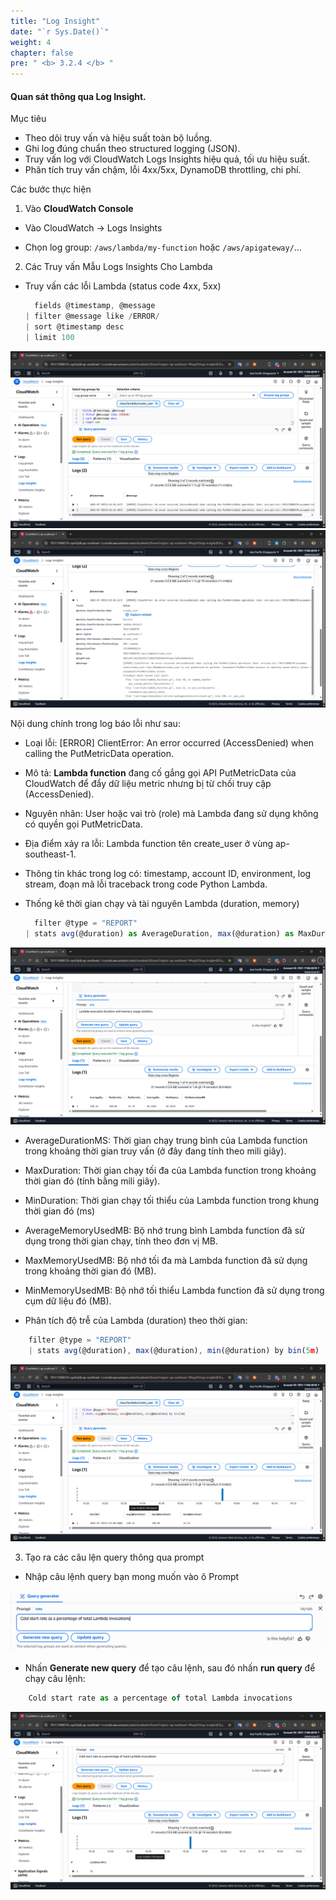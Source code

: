 ```yaml
---
title: "Log Insight"
date: "`r Sys.Date()`"
weight: 4
chapter: false
pre: " <b> 3.2.4 </b> "
---
```


#### Quan sát thông qua Log Insight.

Mục tiêu

- Theo dõi truy vấn và hiệu suất toàn bộ luồng.
- Ghi log đúng chuẩn theo structured logging (JSON).
- Truy vấn log với CloudWatch Logs Insights hiệu quả, tối ưu hiệu suất.
- Phân tích truy vấn chậm, lỗi 4xx/5xx, DynamoDB throttling, chi phí.

Các bước thực hiện

1. Vào **CloudWatch Console**

- Vào CloudWatch → Logs Insights

- Chọn log group: `/aws/lambda/my-function` hoặc `/aws/apigateway/`...

2. Các Truy vấn Mẫu Logs Insights Cho Lambda

- Truy vấn các lỗi Lambda (status code 4xx, 5xx)

  ```js
  	fields @timestamp, @message
  | filter @message like /ERROR/
  | sort @timestamp desc
  | limit 100

  ```

![Connect](/images/Insight/insight2.png)
![Connect](/images/Insight/insight1.png)

Nội dung chính trong log báo lỗi như sau:

- Loại lỗi: [ERROR] ClientError: An error occurred (AccessDenied) when calling the PutMetricData operation.
- Mô tả: **Lambda function** đang cố gắng gọi API PutMetricData của CloudWatch để đẩy dữ liệu metric nhưng bị từ chối truy cập (AccessDenied).
- Nguyên nhân: User hoặc vai trò (role) mà Lambda đang sử dụng không có quyền gọi PutMetricData.
- Địa điểm xảy ra lỗi: Lambda function tên create_user ở vùng ap-southeast-1.
- Thông tin khác trong log có: timestamp, account ID, environment, log stream, đoạn mã lỗi traceback trong code Python Lambda.

- Thống kê thời gian chạy và tài nguyên Lambda (duration, memory)

  ```js
  	filter @type = "REPORT"
  | stats avg(@duration) as AverageDuration, max(@duration) as MaxDuration, min(@duration) as MinDuration, avg(@maxMemoryUsed/1024/1024) as AverageMemoryUsedMB, max(@maxMemoryUsed/1024/1024) as MaxMemoryUsedMB, min(@maxMemoryUsed/1024/1024) as MinMemoryUsedMB
  ```

![Connect](/images/Insight/insight3.png)

- AverageDurationMS: Thời gian chạy trung bình của Lambda function trong khoảng thời gian truy vấn (ở đây đang tính theo mili giây).
- MaxDuration: Thời gian chạy tối đa của Lambda function trong khoảng thời gian đó (tính bằng mili giây).
- MinDuration: Thời gian chạy tối thiểu của Lambda function trong khung thời gian đó (ms)
- AverageMemoryUsedMB: Bộ nhớ trung bình Lambda function đã sử dụng trong thời gian chạy, tính theo đơn vị MB.
- MaxMemoryUsedMB: Bộ nhớ tối đa mà Lambda function đã sử dụng trong khoảng thời gian đó (MB).
- MinMemoryUsedMB: Bộ nhớ tối thiểu Lambda function đã sử dụng trong cụm dữ liệu đó (MB).

- Phân tích độ trễ của Lambda (duration) theo thời gian:

```js
	filter @type = "REPORT"
	| stats avg(@duration), max(@duration), min(@duration) by bin(5m)
```

![Connect](/images/Insight/insight4.png)

3. Tạo ra các câu lện query thông qua prompt

- Nhập câu lệnh query bạn mong muốn vào ô Prompt

![Connect](/images/Insight/insight5.png)

- Nhấn **Generate new query** để tạo câu lệnh, sau đó nhấn **run query** để chạy câu lệnh:

```js
	Cold start rate as a percentage of total Lambda invocations
```

![Connect](/images/Insight/insight6.png)

